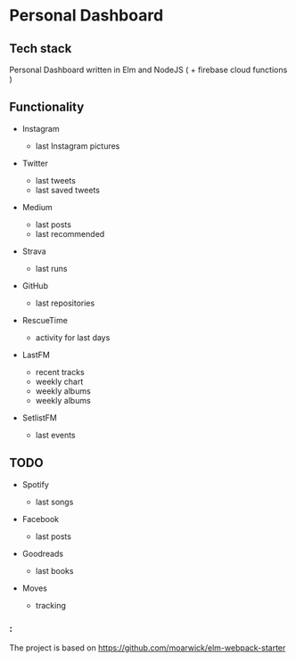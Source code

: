 # Personal Dashboard

## Tech stack
Personal Dashboard written in Elm and NodeJS ( + firebase cloud functions )

## Functionality
- Instagram
  - last Instagram pictures

- Twitter
  - last tweets
  - last saved tweets

- Medium
  - last posts
  - last recommended

- Strava
  - last runs

- GitHub
  - last repositories

- RescueTime
  - activity for last days

- LastFM
  - recent tracks
  - weekly chart
  - weekly albums
  - weekly albums

- SetlistFM
  - last events

## TODO
- Spotify
  - last songs

- Facebook
  - last posts

- Goodreads
  - last books

- Moves
  - tracking



### :
The project is based on https://github.com/moarwick/elm-webpack-starter
